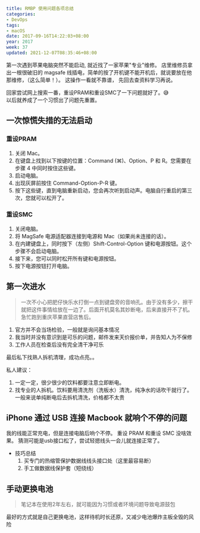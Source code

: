 ```yaml
title: RMBP 使用问题各项总结
categories:
- DevOps
tags:
- macOS
date: 2017-09-16T14:22:03+08:00
year: 2017
week: 37
updated: 2021-12-07T08:35:46+08:00
```

第一次遇到苹果电脑突然不能启动, 就近找了一家苹果"专业"维修。
店里维修员拿出一根很破旧的 magsafe 线插电，简单的按了开机键不能开机后，就说要放在他那维修，（这么简单！）。
这操作一看就不靠谱， 先回去查资料学习再说。
  
 <!-- more --> 
 
回家尝试网上搜索一番，重设PRAM和重设SMC了一下问题就好了。😅  
以后就养成了一个习惯出了问题先重置。

## 一次惊慌失措的无法启动

### 重设PRAM
1. 关闭 Mac。
2. 在键盘上找到以下按键的位置：Command (⌘)、Option、P 和 R。您需要在步骤 4 中同时按住这些键。
3. 启动电脑。
4. 出现灰屏前按住 Command-Option-P-R 键。
5. 按下这些键，直到电脑重新启动，您会再次听到启动声。电脑自行重启的第三次，您就可以松开了。

### 重设SMC
1. 关闭电脑。
2. 将 MagSafe 电源适配器连接到电源和 Mac（如果尚未连接的话）。
3. 在内建键盘上，同时按下（左侧）Shift-Control-Option 键和电源按钮。这个步骤不会启动电脑。
4. 接下来，您可以同时松开所有键和电源按钮。
5. 按下电源按钮打开电脑。

## 第一次进水
> 一次不小心把肥仔快乐水打倒一点到键盘旁的音响孔。由于没有多少，擦干就把这件事情给放在一边了。后面开机莫名其妙断电，后来直接开不了机。急忙跑到重庆苹果直营店售后。

1. 官方并不会当场检验，一般就是询问基本情况
2. 我当时并没有意识到是可乐的问题，邮件发来天价报价单，并告知人为不保修
3. 工作人员在检查后没有完全清干净可乐


最后私下找熟人拆机清理，成功点亮。。

私人建议：

1. 一定一定，很少很少的饮料都要注意立即断电。
2. 找专业的人拆机。饮料要用清洗剂（洗板水）清洗，纯净水的话吹干就行了。一般来说单纯断电后去拆机清洗，价格都不太贵


## iPhone 通过 USB 连接 Macbook 就响个不停的问题

我的线能正常充电，但是连接电脑后响个不停。
重设 PRAM 和重设 SMC 没啥效果。
猜测可能是usb接口松了，尝试轻摁线头一会儿就连接正常了。

* 技巧总结
  1. 买专门的热缩管保护数据线线头接口处（这里最容易断）
  2. 手工做数据线保护套（短绕线）

## 手动更换电池
> 笔记本在使用2年左右，就可能因为习惯或者环境问题导致电源鼓包

最好的方式就是自己更换电池，这样待机时长还原，又减少电池爆炸主板全毁的风险